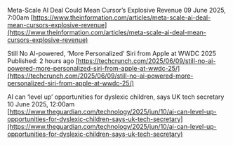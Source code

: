 Meta-Scale AI Deal Could Mean Cursor’s Explosive Revenue
09 June 2025, 7:00am
[https://www.theinformation.com/articles/meta-scale-ai-deal-mean-cursors-explosive-revenue](https://www.theinformation.com/articles/meta-scale-ai-deal-mean-cursors-explosive-revenue)
 
Still No AI-powered, ‘More Personalized’ Siri from Apple at WWDC 2025
Published: 2 hours ago
[https://techcrunch.com/2025/06/09/still-no-ai-powered-more-personalized-siri-from-apple-at-wwdc-25/](https://techcrunch.com/2025/06/09/still-no-ai-powered-more-personalized-siri-from-apple-at-wwdc-25/)
 
AI can ‘level up’ opportunities for dyslexic children, says UK tech secretary
10 June 2025, 12:00am
[https://www.theguardian.com/technology/2025/jun/10/ai-can-level-up-opportunities-for-dyslexic-children-says-uk-tech-secretary](https://www.theguardian.com/technology/2025/jun/10/ai-can-level-up-opportunities-for-dyslexic-children-says-uk-tech-secretary)
 
